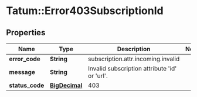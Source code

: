 # Tatum::Error403SubscriptionId

## Properties
Name | Type | Description | Notes
------------ | ------------- | ------------- | -------------
**error_code** | **String** | subscription.attr.incoming.invalid | 
**message** | **String** | Invalid subscription attribute &#x27;id&#x27; or &#x27;url&#x27;. | 
**status_code** | [**BigDecimal**](BigDecimal.md) | 403 | 

